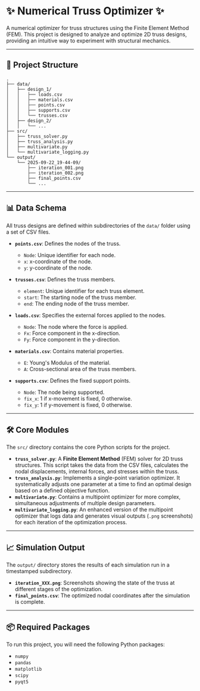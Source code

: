 # ✨ Numerical Truss Optimizer ✨

A numerical optimizer for truss structures using the Finite Element Method (FEM). This project is designed to analyze and optimize 2D truss designs, providing an intuitive way to experiment with structural mechanics.

-----

## 📂 Project Structure

```
.
├── data/
│   ├── design_1/
│   │   ├── loads.csv
│   │   ├── materials.csv
│   │   ├── points.csv
│   │   ├── supports.csv
│   │   └── trusses.csv
│   ├── design_2/
│   │   └── ...
├── src/
│   ├── truss_solver.py
│   ├── truss_analysis.py
│   ├── multivariate.py
│   └── multivariate_logging.py
└── output/
    └── 2025-09-22_19-44-09/
        ├── iteration_001.png
        ├── iteration_002.png
        ├── final_points.csv
        └── ...
```

-----

## 📊 Data Schema

All truss designs are defined within subdirectories of the `data/` folder using a set of CSV files.

  * **`points.csv`**: Defines the nodes of the truss.

      * `Node`: Unique identifier for each node.
      * `x`: x-coordinate of the node.
      * `y`: y-coordinate of the node.

  * **`trusses.csv`**: Defines the truss members.

      * `element`: Unique identifier for each truss element.
      * `start`: The starting node of the truss member.
      * `end`: The ending node of the truss member.

  * **`loads.csv`**: Specifies the external forces applied to the nodes.

      * `Node`: The node where the force is applied.
      * `Fx`: Force component in the x-direction.
      * `Fy`: Force component in the y-direction.

  * **`materials.csv`**: Contains material properties.

      * `E`: Young's Modulus of the material.
      * `A`: Cross-sectional area of the truss members.

  * **`supports.csv`**: Defines the fixed support points.

      * `Node`: The node being supported.
      * `fix_x`: 1 if x-movement is fixed, 0 otherwise.
      * `fix_y`: 1 if y-movement is fixed, 0 otherwise.

-----

## 🛠️ Core Modules

The `src/` directory contains the core Python scripts for the project.

  * **`truss_solver.py`**: A **Finite Element Method** (FEM) solver for 2D truss structures. This script takes the data from the CSV files, calculates the nodal displacements, internal forces, and stresses within the truss.
  * **`truss_analysis.py`**: Implements a single-point variation optimizer. It systematically adjusts one parameter at a time to find an optimal design based on a defined objective function.
  * **`multivariate.py`**: Contains a multipoint optimizer for more complex, simultaneous adjustments of multiple design parameters.
  * **`multivariate_logging.py`**: An enhanced version of the multipoint optimizer that logs data and generates visual outputs (`.png` screenshots) for each iteration of the optimization process.

-----

## 📈 Simulation Output

The `output/` directory stores the results of each simulation run in a timestamped subdirectory.

  * **`iteration_XXX.png`**: Screenshots showing the state of the truss at different stages of the optimization.
  * **`final_points.csv`**: The optimized nodal coordinates after the simulation is complete.

-----

## 📦 Required Packages

To run this project, you will need the following Python packages:

  * `numpy`
  * `pandas`
  * `matplotlib`
  * `scipy`
  * `pyqt5`